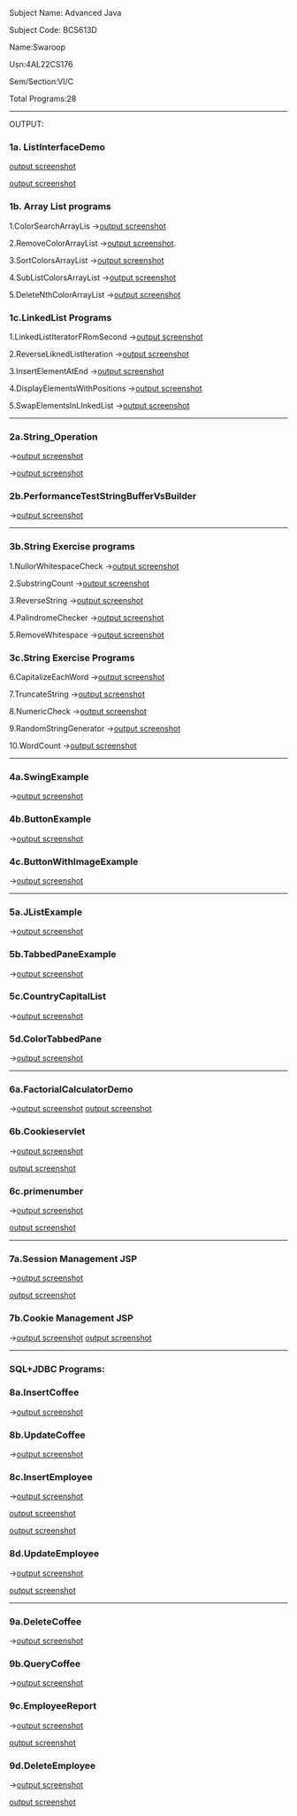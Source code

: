 Subject Name: Advanced Java

Subject Code: BCS613D

Name:Swaroop

Usn:4AL22CS176

Sem/Section:VI/C

Total Programs:28

---

  OUTPUT:
  
  ### 1a. ListInterfaceDemo
  [output screenshot](https://github.com/musical3006swar/AdvanceJava/blob/main/Exp1-ListInterface/Listoperations_1.png)


  
  [output screenshot](https://github.com/musical3006swar/AdvanceJava/blob/main/Exp1-ListInterface/Listoperations_2.png)


  
  ### 1b.  Array List programs
  
  1.ColorSearchArrayLis ->[output screenshot](https://github.com/musical3006swar/AdvanceJava/blob/main/Exp1-ListInterface/Searchcolor_red.png)
  
  2.RemoveColorArrayList ->[output screenshot](https://github.com/musical3006swar/AdvanceJava/blob/main/Exp1-ListInterface/Removecolors.png).

  3.SortColorsArrayList ->[output screenshot](https://github.com/musical3006swar/AdvanceJava/blob/main/Exp1-ListInterface/SortColors.png)

  4.SubListColorsArrayList ->[output screenshot](https://github.com/musical3006swar/AdvanceJava/blob/main/Exp1-ListInterface/SublistColorsArrayList.png)

  5.DeleteNthColorArrayList ->[output screenshot](https://github.com/musical3006swar/AdvanceJava/blob/main/Exp1-ListInterface/Delete_nth_element.png)

### 1c.LinkedList Programs

  1.LinkedListIteratorFRomSecond ->[output screenshot](https://github.com/musical3006swar/AdvanceJava/blob/main/Exp1-ListInterface/IterateLinkedListFromSecond.png)

  2.ReverseLiknedListIteration ->[output screenshot](https://github.com/musical3006swar/AdvanceJava/blob/main/Exp1-ListInterface/ReverseLinkedListIteration.png)

  3.InsertElementAtEnd ->[output screenshot](https://github.com/musical3006swar/AdvanceJava/blob/main/Exp1-ListInterface/InsertElementAtEnd.png)

  4.DisplayElementsWithPositions ->[output screenshot](https://github.com/musical3006swar/AdvanceJava/blob/main/Exp1-ListInterface/ElementAndTheirPosition.png)

  5.SwapElementsInLInkedList ->[output screenshot](https://github.com/musical3006swar/AdvanceJava/blob/main/Exp1-ListInterface/SwapTwoElement.png)

  ---
  
### 2a.String_Operation 
->[output screenshot](https://github.com/musical3006swar/AdvanceJava/blob/main/Exp2-StringOperations/Stringoperations.png)


->[output screenshot](https://github.com/musical3006swar/AdvanceJava/blob/main/Exp2-StringOperations/Stringoperations2.png)

### 2b.PerformanceTestStringBufferVsBuilder 
->[output screenshot](https://github.com/musical3006swar/AdvanceJava/blob/main/Exp2-StringOperations/Stringoperations2.png)

----

### 3b.String Exercise programs

1.NullorWhitespaceCheck ->[output screenshot](https://github.com/musical3006swar/AdvanceJava/blob/main/Exp3-String%20Programs./isNullOrEmpty.png)

2.SubstringCount ->[output screenshot](https://github.com/musical3006swar/AdvanceJava/blob/main/Exp3-String%20Programs./WordCount.png)

3.ReverseString ->[output screenshot](https://github.com/musical3006swar/AdvanceJava/blob/main/Exp3-String%20Programs./ReverseCharacterString.png)

4.PalindromeChecker ->[output screenshot](https://github.com/musical3006swar/AdvanceJava/blob/main/Exp3-String%20Programs./CheckPalindrome.png)

5.RemoveWhitespace ->[output screenshot](https://github.com/musical3006swar/AdvanceJava/blob/main/Exp3-String%20Programs./RemoveWhitespace.png)

### 3c.String Exercise Programs

6.CapitalizeEachWord ->[output screenshot](https://github.com/musical3006swar/AdvanceJava/blob/main/Exp3-String%20Programs./CapitalizeWords.png)

7.TruncateString ->[output screenshot](https://github.com/musical3006swar/AdvanceJava/blob/main/Exp3-String%20Programs./Truncate.png)

8.NumericCheck ->[output screenshot](https://github.com/musical3006swar/AdvanceJava/blob/main/Exp3-String%20Programs./NumericCheck.png)

9.RandomStringGenerator ->[output screenshot](https://github.com/musical3006swar/AdvanceJava/blob/main/Exp3-String%20Programs./GenerateRandomString.png)

10.WordCount ->[output screenshot](https://github.com/musical3006swar/AdvanceJava/blob/main/Exp3-String%20Programs./WordCount.png)

---

### 4a.SwingExample 
->[output screenshot](https://github.com/musical3006swar/AdvanceJava/blob/main/Exp4-Swing%20Program/SwingExample.png)

### 4b.ButtonExample 
->[output screenshot](https://github.com/musical3006swar/AdvanceJava/blob/main/Exp4-Swing%20Program/ButtonExample.png)

### 4c.ButtonWithImageExample 
->[output screenshot](https://github.com/musical3006swar/AdvanceJava/blob/main/Exp4-Swing%20Program/ButtonWithImageExamples.jpg)

---

### 5a.JListExample 
->[output screenshot](https://github.com/musical3006swar/AdvanceJava/blob/main/Exp5-Swing%20Programs/JListExample.png)

### 5b.TabbedPaneExample 
->[output screenshot](https://github.com/musical3006swar/AdvanceJava/blob/main/Exp5-Swing%20Programs/TabbedPaneExample.png)

### 5c.CountryCapitalList 
->[output screenshot](https://github.com/musical3006swar/AdvanceJava/blob/main/Exp5-Swing%20Programs/CountryCapitalList.png)

### 5d.ColorTabbedPane 
->[output screenshot](https://github.com/musical3006swar/AdvanceJava/blob/main/Exp5-Swing%20Programs/ColorTabbedPane.png)

---

### 6a.FactorialCalculatorDemo 
->[output screenshot](https://github.com/musical3006swar/AdvanceJava/blob/main/Exp6-Servlet%20Programs/FactorialCalculatorDemo1.png)
  [output screenshot](https://github.com/musical3006swar/AdvanceJava/blob/main/Exp6-Servlet%20Programs/FactorialCalculatorDemo2.png)

### 6b.Cookieservlet 
->[output screenshot](https://github.com/musical3006swar/AdvanceJava/blob/main/Exp6-Servlet%20Programs/CookieServlet/cookieservlet1.jpg)

  [output screenshot](https://github.com/musical3006swar/AdvanceJava/blob/main/Exp6-Servlet%20Programs/CookieServlet/cookieservlet2.jpg)

### 6c.primenumber 
->[output screenshot](https://github.com/musical3006swar/AdvanceJava/blob/main/Exp6-Servlet%20Programs/PrimeServlet/PrimeServlet1.png)

  [output screenshot](https://github.com/musical3006swar/AdvanceJava/blob/main/Exp6-Servlet%20Programs/PrimeServlet/PrimeServlet2.png)

  ---

  ### 7a.Session Management JSP 
  ->[output screenshot](https://github.com/musical3006swar/AdvanceJava/blob/main/Exp7-JSP%20Program/second1.png)

  [output screenshot](https://github.com/musical3006swar/AdvanceJava/blob/main/Exp7-JSP%20Program/second2.png)

  ### 7b.Cookie Management JSP 
  ->[output screenshot](https://github.com/musical3006swar/AdvanceJava/blob/main/Exp7-JSP%20Program/cookie_management%20JSP/cookiemanagement1%20(2).png)
  [output screenshot](https://github.com/musical3006swar/AdvanceJava/blob/main/Exp7-JSP%20Program/cookie_management%20JSP/cookiemanagement2%20(2).png)

  ---

### SQL+JDBC Programs:

  ### 8a.InsertCoffee 
  ->[output screenshot](https://github.com/musical3006swar/AdvanceJava/blob/main/Exp8-JDBC%20Programs/InsertCoffee/InsertCoffee.png)

  ### 8b.UpdateCoffee 
  ->[output screenshot](https://github.com/musical3006swar/AdvanceJava/blob/main/Exp8-JDBC%20Programs/UpdateCoffee/updatecoffee.png)

  ### 8c.InsertEmployee 
  ->[output screenshot](https://github.com/musical3006swar/AdvanceJava/blob/main/Exp8-JDBC%20Programs/InsertEmployee/insertemployee1.png)

  [output screenshot](https://github.com/musical3006swar/AdvanceJava/blob/main/Exp8-JDBC%20Programs/InsertEmployee/insertemployee2.png)

  [output screenshot](https://github.com/musical3006swar/AdvanceJava/blob/main/Exp8-JDBC%20Programs/InsertEmployee/insertemployee3.png)

  ### 8d.UpdateEmployee 
  ->[output screenshot](https://github.com/musical3006swar/AdvanceJava/blob/main/Exp8-JDBC%20Programs/UpdateEmployee/updateemployee1.png)

  [output screenshot](https://github.com/musical3006swar/AdvanceJava/blob/main/Exp8-JDBC%20Programs/UpdateEmployee/updateemployee2.png)

  ---

  ### 9a.DeleteCoffee 
  ->[output screenshot](https://github.com/musical3006swar/AdvanceJava/blob/main/Exp9-JDBC2/DeleteCoffee/deletecoffee.png)

  ### 9b.QueryCoffee 
  ->[output screenshot](https://github.com/musical3006swar/AdvanceJava/blob/main/Exp9-JDBC2/QueryCoffee/querycoffee.png)

  ### 9c.EmployeeReport 
  ->[output screenshot](https://github.com/musical3006swar/AdvanceJava/blob/main/Exp9-JDBC2/EmployeeReport/viewreport1.png)

  [output screenshot](https://github.com/musical3006swar/AdvanceJava/blob/main/Exp9-JDBC2/EmployeeReport/viewreport2.png)

  ### 9d.DeleteEmployee 
  ->[output screenshot](https://github.com/musical3006swar/AdvanceJava/blob/main/Exp9-JDBC2/DeleteEmployee/deleteemployee1.png)

  [output screenshot](https://github.com/musical3006swar/AdvanceJava/blob/main/Exp9-JDBC2/DeleteEmployee/deleteemployee2.png)
